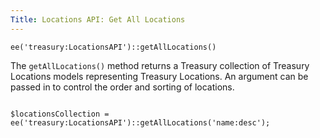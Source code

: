 ```yaml
---
Title: Locations API: Get All Locations
---
```


`ee('treasury:LocationsAPI')::getAllLocations()`

The `getAllLocations()` method returns a Treasury collection of Treasury Locations models representing Treasury Locations. An argument can be passed in to control the order and sorting of locations.

<div class="content-blocks__pre-wrapper content-blocks__pre-wrapper--example">
<pre class="content-blocks__pre content-blocks__pre--example language-php">
<code class="content-blocks__code content-blocks__code--example language-php">
$locationsCollection = ee('treasury:LocationsAPI')::getAllLocations('name:desc');
</code>
</pre>
</div>
